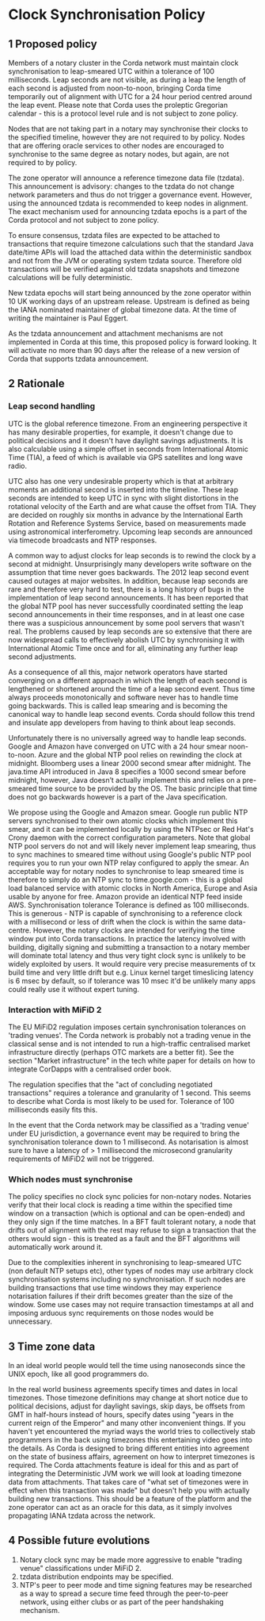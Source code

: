 # Clock Synchronisation Policy

## 1 Proposed policy

Members of a notary cluster in the Corda network must maintain clock synchronisation to leap-smeared UTC within a 
tolerance of 100 milliseconds. Leap seconds are not visible, as during a leap the length of each second is adjusted 
from noon-to-noon, bringing Corda time temporarily out of alignment with UTC for a 24 hour period centred around the 
leap event. Please note that Corda uses the proleptic Gregorian calendar - this is a protocol level rule and is not 
subject to zone policy.

Nodes that are not taking part in a notary may synchronise their clocks to the specified timeline, however they are not 
required to by policy. Nodes that are offering oracle services to other nodes are encouraged to synchronise to the same 
degree as notary nodes, but again, are not required to by policy.

The zone operator will announce a reference timezone data file (tzdata). This announcement is advisory: changes to the 
tzdata do not change network parameters and thus do not trigger a governance event. However, using the announced 
tzdata is recommended to keep nodes in alignment. The exact mechanism used for announcing tzdata epochs is a part of the 
Corda protocol and not subject to zone policy.

To ensure consensus, tzdata files are expected to be attached to transactions that require timezone calculations such 
that the standard Java date/time APIs will load the attached data within the deterministic sandbox and not from the JVM 
or operating system tzdata source. Therefore old transactions will be verified against old tzdata snapshots and timezone 
calculations will be fully deterministic.

New tzdata epochs will start being announced by the zone operator within 10 UK working days of an upstream release. 
Upstream is defined as being the IANA nominated maintainer of global timezone data. At the time of writing the maintainer 
is Paul Eggert.

As the tzdata announcement and attachment mechanisms are not implemented in Corda at this time, this proposed policy is 
forward looking. It will activate no more than 90 days after the release of a new version of Corda that supports tzdata 
announcement.

## 2 Rationale

### Leap second handling

UTC is the global reference timezone. From an engineering perspective it has many desirable properties, for example, it 
doesn't change due to political decisions and it doesn't have daylight savings adjustments. It is also calculable using 
a simple offset in seconds from International Atomic Time (TIA), a feed of which is available via GPS satellites and 
long wave radio.

UTC also has one very undesirable property which is that at arbitrary moments an additional second is inserted into the 
timeline. These leap seconds are intended to keep UTC in sync with slight distortions in the rotational velocity of the 
Earth and are what cause the offset from TIA. They are decided on roughly six months in advance by the International 
Earth Rotation and Reference Systems Service, based on measurements made using astronomical interferometry. Upcoming 
leap seconds are announced via timecode broadcasts and NTP responses.

A common way to adjust clocks for leap seconds is to rewind the clock by a second at midnight. Unsurprisingly many 
developers write software on the assumption that time never goes backwards. The 2012 leap second event caused outages 
at major websites. In addition, because leap seconds are rare and therefore very hard to test, there is a long history 
of bugs in the implementation of leap second announcements. It has been reported that the global NTP pool has never 
successfully coordinated setting the leap second announcements in their time responses, and in at least one case there 
was a suspicious announcement by some pool servers that wasn't real. The problems caused by leap seconds are so 
extensive that there are now widespread calls to effectively abolish UTC by synchronising it with International Atomic 
Time once and for all, eliminating any further leap second adjustments.

As a consequence of all this, major network operators have started converging on a different approach in which the 
length of each second is lengthened or shortened around the time of a leap second event. Thus time always proceeds 
monotonically and software never has to handle time going backwards. This is called leap smearing and is becoming the 
canonical way to handle leap second events. Corda should follow this trend and insulate app developers from having to 
think about leap seconds.

Unfortunately there is no universally agreed way to handle leap seconds. Google and Amazon have converged on UTC with a 
24 hour smear noon-to-noon. Azure and the global NTP pool relies on rewinding the clock at midnight. Bloomberg uses a 
linear 2000 second smear after midnight. The java.time API introduced in Java 8 specifies a 1000 second smear before 
midnight, however, Java doesn’t actually implement this and relies on a pre-smeared time source to be provided by the OS. 
The basic principle that time does not go backwards however is a part of the Java specification.

We propose using the Google and Amazon smear. Google run public NTP servers synchronised to their own atomic clocks 
which implement this smear, and it can be implemented locally by using the NTPsec or Red Hat's Crony daemon with the 
correct configuration parameters. Note that global NTP pool servers do not and will likely never implement leap 
smearing, thus to sync machines to smeared time without using Google's public NTP pool requires you to run your own 
NTP relay configured to apply the smear. An acceptable way for notary nodes to synchronise to leap smeared time is 
therefore to simply do an NTP sync to time.google.com - this is a global load balanced service with atomic clocks in 
North America, Europe and Asia usable by anyone for free. Amazon provide an identical NTP feed inside AWS.
Synchronisation tolerance
Tolerance is defined as 100 milliseconds. This is generous - NTP is capable of synchronising to a reference clock with 
a millisecond or less of drift when the clock is within the same data-centre. However, the notary clocks are intended for 
verifying the time window put into Corda transactions. In practice the latency involved with building, digitally signing 
and submitting a transaction to a notary member will dominate total latency and thus very tight clock sync is unlikely 
to be widely exploited by users. It would require very precise measurements of tx build time and very little drift but 
e.g. Linux kernel target timeslicing latency is 6 msec by default, so if tolerance was 10 msec it'd be unlikely many 
apps could really use it without expert tuning.

### Interaction with MiFiD 2

The EU MiFiD2 regulation imposes certain synchronisation tolerances on 'trading venues'. The Corda network is probably 
not a trading venue in the classical sense and is not intended to run a high-traffic centralised market infrastructure 
directly (perhaps OTC markets are a better fit). See the section "Market infrastructure" in the tech white paper for 
details on how to integrate CorDapps with a centralised order book.

The regulation specifies that the "act of concluding negotiated transactions" requires a tolerance and granularity of 
1 second. This seems to describe what Corda is most likely to be used for. Tolerance of 100 milliseconds easily fits 
this.

In the event that the Corda network may be classified as a 'trading venue' under EU jurisdiction, a governance event 
may be required to bring the synchronisation tolerance down to 1 millisecond. As notarisation is almost sure to have a 
latency of > 1 millisecond the microsecond granularity requirements of MiFiD2 will not be triggered.

### Which nodes must synchronise

The policy specifies no clock sync policies for non-notary nodes. Notaries verify that their local clock is reading a 
time within the specified time window on a transaction (which is optional and can be open-ended) and they only sign if 
the time matches. In a BFT fault tolerant notary, a node that drifts out of alignment with the rest may refuse to sign 
a transaction that the others would sign - this is treated as a fault and the BFT algorithms will automatically work 
around it.

Due to the complexities inherent in synchronising to leap-smeared UTC (non default NTP setups etc), other types of 
nodes may use arbitrary clock synchronisation systems including no synchronisation. If such nodes are building 
transactions that use time windows they may experience notarisation failures if their drift becomes greater than the 
size of the window. Some use cases may not require transaction timestamps at all and imposing arduous sync requirements 
on those nodes would be unnecessary.

## 3 Time zone data

In an ideal world people would tell the time using nanoseconds since the UNIX epoch, like all good programmers do.

In the real world business agreements specify times and dates in local timezones. Those timezone definitions may 
change at short notice due to political decisions, adjust for daylight savings, skip days, be offsets from GMT in 
half-hours instead of hours, specify dates using "years in the current reign of the Emperor" and many other 
inconvenient things.
If you haven't yet encountered the myriad ways the world tries to collectively stab programmers in the back using 
timezones this entertaining video goes into the details.
As Corda is designed to bring different entities into agreement on the state of business affairs, agreement on how to 
interpret timezones is required. The Corda attachments feature is ideal for this and as part of integrating the 
Deterministic JVM work we will look at loading timezone data from attachments. That takes care of "what set of 
timezones were in effect when this transaction was made" but doesn't help you with actually building new transactions. 
This should be a feature of the platform and the zone operator can act as an oracle for this data, as it simply involves 
propagating IANA tzdata across the network.

## 4 Possible future evolutions

1. Notary clock sync may be made more aggressive to enable "trading venue" classifications under MiFiD 2.
2. tzdata distribution endpoints may be specified.
3. NTP's peer to peer mode and time signing features may be researched as a way to spread a secure time feed through 
the peer-to-peer network, using either clubs or as part of the peer handshaking mechanism.